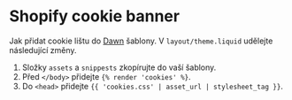 # Shopify cookie banner

Jak přidat cookie lištu do [Dawn](https://themes.shopify.com/themes/dawn/styles/default) šablony. V `layout/theme.liquid` udělejte následující změny.

1. Složky `assets` a `snippests` zkopírujte do vaší šablony.
2. Před `</body>` přidejte `{% render 'cookies' %}`.
3. Do `<head>` přidejte `{{ 'cookies.css' | asset_url | stylesheet_tag }}`.